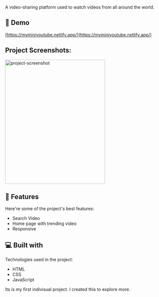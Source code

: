 <p id="description">A video-sharing platform used to watch videos from all around the world.</p>

<h2>🚀 Demo</h2>

[https://myminiyoutube.netlify.app/](https://myminiyoutube.netlify.app/)

<h2>Project Screenshots:</h2>

<img src="file:///C:/Users/ANJALI%20CHAUHAN/Downloads/Screenshot%202022-04-27%20at%2017-09-04%20Document.png" alt="project-screenshot" width="80%" height="400/">

  
  
<h2>🧐 Features</h2>

Here're some of the project's best features:

*   Search Video
*   Home page with trending video
*   Responsive

  
  
<h2>💻 Built with</h2>

Technologies used in the project:

*   HTML
*   CSS
*   JavaScript


Its is my first indivisual project. I created this to explore more.
